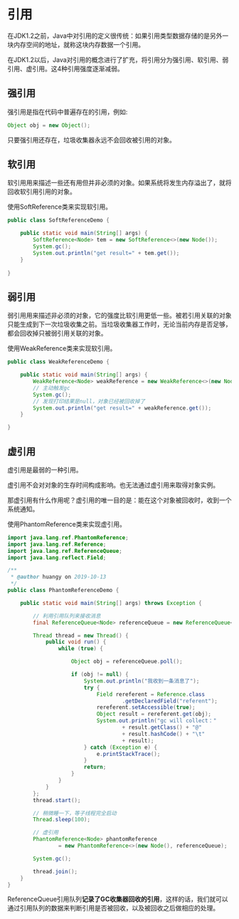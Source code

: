 # 引用

在JDK1.2之前，Java中对引用的定义很传统：如果引用类型数据存储的是另外一块内存空间的地址，就称这块内存数据一个引用。

在JDK1.2以后，Java对引用的概念进行了扩充，将引用分为强引用、软引用、弱引用、虚引用。这4种引用强度逐渐减弱。



## 强引用

强引用是指在代码中普遍存在的引用，例如:

```java
Object obj = new Object();
```

只要强引用还存在，垃圾收集器永远不会回收被引用的对象。



## 软引用

软引用用来描述一些还有用但并非必须的对象。如果系统将发生内存溢出了，就将回收软引用引用的对象。

使用SoftReference类来实现软引用。

```java
public class SoftReferenceDemo {

    public static void main(String[] args) {
        SoftReference<Node> tem = new SoftReference<>(new Node());
        System.gc();
        System.out.println("get result=" + tem.get());
    }
    
}
```





## 弱引用

弱引用用来描述非必须的对象，它的强度比软引用更低一些。被若引用关联的对象只能生成到下一次垃圾收集之前。当垃圾收集器工作时，无论当前内存是否足够，都会回收掉只被弱引用关联的对象。

使用WeakReference类来实现软引用。

```java
public class WeakReferenceDemo {

    public static void main(String[] args) {
        WeakReference<Node> weakReference = new WeakReference<>(new Node());
        // 主动触发gc
        System.gc();
        // 发现打印结果是null，对象已经被回收掉了
        System.out.println("get result=" + weakReference.get());
    }

}
```





## 虚引用

虚引用是最弱的一种引用。

虚引用不会对对象的生存时间构成影响。也无法通过虚引用来取得对象实例。

那虚引用有什么作用呢？虚引用的唯一目的是：能在这个对象被回收时，收到一个系统通知。

使用PhantomReference类来实现虚引用。

```java
import java.lang.ref.PhantomReference;
import java.lang.ref.Reference;
import java.lang.ref.ReferenceQueue;
import java.lang.reflect.Field;

/**
 * @author huangy on 2019-10-13
 */
public class PhantomReferenceDemo {

    public static void main(String[] args) throws Exception {

        // 利用引用队列来接收消息
        final ReferenceQueue<Node> referenceQueue = new ReferenceQueue<>();

        Thread thread = new Thread() {
            public void run() {
                while (true) {

                    Object obj = referenceQueue.poll();

                    if (obj != null) {
                        System.out.println("我收到一条消息了");
                        try {
                            Field rereferent = Reference.class
                                    .getDeclaredField("referent");
                            rereferent.setAccessible(true);
                            Object result = rereferent.get(obj);
                            System.out.println("gc will collect："
                                    + result.getClass() + "@"
                                    + result.hashCode() + "\t"
                                    + result);
                        } catch (Exception e) {
                            e.printStackTrace();
                        }
                        return;
                    }
                }
            }
        };
        thread.start();

        // 稍微睡一下，等子线程完全启动
        Thread.sleep(100);

        // 虚引用
        PhantomReference<Node> phantomReference
                = new PhantomReference<>(new Node(), referenceQueue);

        System.gc();

        thread.join();
    }
}
```

ReferenceQueue引用队列**记录了GC收集器回收的引用**，这样的话，我们就可以通过引用队列的数据来判断引用是否被回收，以及被回收之后做相应的处理。